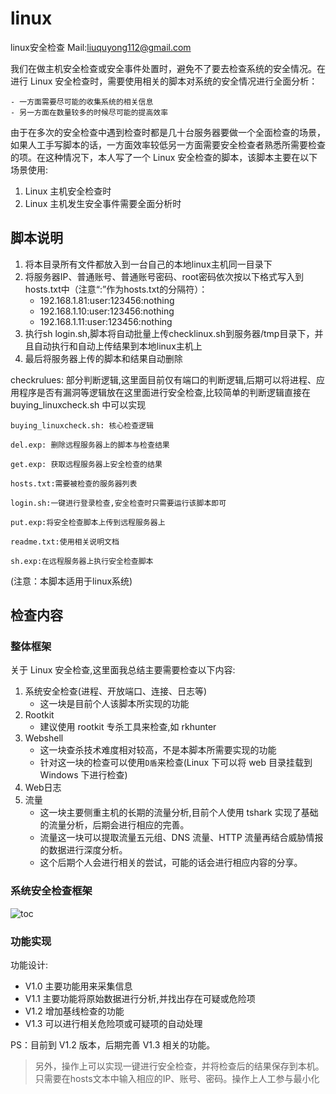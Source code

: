 # linux

linux安全检查
Mail:liuquyong112@gmail.com

我们在做主机安全检查或安全事件处置时，避免不了要去检查系统的安全情况。在进行 Linux 安全检查时，需要使用相关的脚本对系统的安全情况进行全面分析：

    - 一方面需要尽可能的收集系统的相关信息
    - 另一方面在数量较多的时候尽可能的提高效率

由于在多次的安全检查中遇到检查时都是几十台服务器要做一个全面检查的场景，如果人工手写脚本的话，一方面效率较低另一方面需要安全检查者熟悉所需要检查的项。在这种情况下，本人写了一个 Linux 安全检查的脚本，该脚本主要在以下场景使用:

1. Linux 主机安全检查时
2. Linux 主机发生安全事件需要全面分析时

## 脚本说明

1. 将本目录所有文件都放入到一台自己的本地linux主机同一目录下
2. 将服务器IP、普通账号、普通账号密码、root密码依次按以下格式写入到hosts.txt中（注意“:”作为hosts.txt的分隔符）：
    - 192.168.1.81:user:123456:nothing
    - 192.168.1.10:user:123456:nothing
    - 192.168.1.11:user:123456:nothing
3. 执行sh login.sh,脚本将自动批量上传checklinux.sh到服务器/tmp目录下，并且自动执行和自动上传结果到本地linux主机上
4. 最后将服务器上传的脚本和结果自动删除

checkrulues: 部分判断逻辑,这里面目前仅有端口的判断逻辑,后期可以将进程、应用程序是否有漏洞等逻辑放在这里面进行安全检查,比较简单的判断逻辑直接在 buying_linuxcheck.sh 中可以实现

```shell
buying_linuxcheck.sh: 核心检查逻辑

del.exp: 删除远程服务器上的脚本与检查结果

get.exp: 获取远程服务器上安全检查的结果

hosts.txt:需要被检查的服务器列表

login.sh:一键进行登录检查,安全检查时只需要运行该脚本即可

put.exp:将安全检查脚本上传到远程服务器上

readme.txt:使用相关说明文档

sh.exp:在远程服务器上执行安全检查脚本
```

(注意：本脚本适用于linux系统)

## 检查内容

### 整体框架

关于 Linux 安全检查,这里面我总结主要需要检查以下内容:

1. 系统安全检查(进程、开放端口、连接、日志等)
    - 这一块是目前个人该脚本所实现的功能
2. Rootkit
    - 建议使用 rootkit 专杀工具来检查,如 rkhunter
3. Webshell
    - 这一块查杀技术难度相对较高，不是本脚本所需要实现的功能
    - 针对这一块的检查可以使用`D盾`来检查(Linux 下可以将 web 目录挂载到 Windows 下进行检查)
4. Web日志
5. 流量
    - 这一块主要侧重主机的长期的流量分析,目前个人使用 tshark 实现了基础的流量分析，后期会进行相应的完善。
    - 流量这一块可以提取流量五元组、DNS 流量、HTTP 流量再结合威胁情报的数据进行深度分析。
    - 这个后期个人会进行相关的尝试，可能的话会进行相应内容的分享。

### 系统安全检查框架

![toc](https://img2018.cnblogs.com/blog/1127869/201905/1127869-20190519081655539-153631561.jpg)

### 功能实现

功能设计:

- V1.0 主要功能用来采集信息 
- V1.1 主要功能将原始数据进行分析,并找出存在可疑或危险项
- V1.2 增加基线检查的功能
- V1.3 可以进行相关危险项或可疑项的自动处理

PS：目前到 V1.2 版本，后期完善 V1.3 相关的功能。
> 另外，操作上可以实现一键进行安全检查，并将检查后的结果保存到本机。只需要在hosts文本中输入相应的IP、账号、密码。操作上人工参与最小化

